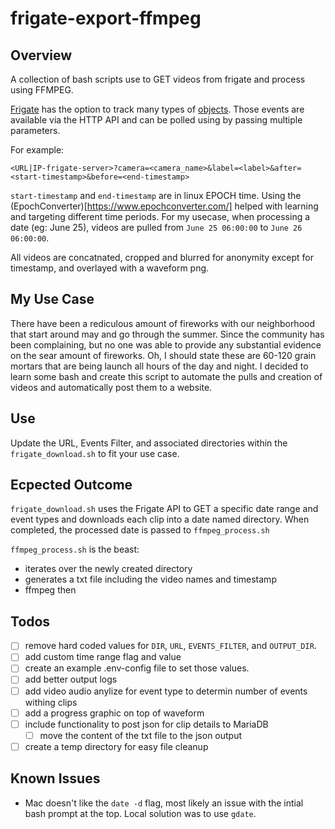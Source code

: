 # frigate-export-ffmpeg

## Overview
A collection of bash scripts use to GET videos from frigate and process using FFMPEG.

[Frigate](https://frigate.video/) has the option to track many types of [objects](https://docs.frigate.video/configuration/objects/). Those events are available via the HTTP API and can be polled using by passing multiple parameters.

For example:
```
<URL|IP-frigate-server>?camera=<camera_name>&label=<label>&after=<start-timestamp>&before=<end-timestamp>
```

`start-timestamp` and `end-timestamp` are in linux EPOCH time. Using the (EpochConverter)[https://www.epochconverter.com/] helped with learning and targeting different time periods. For my usecase, when processing a date (eg: June 25), videos are pulled from `June 25 06:00:00` to `June 26 06:00:00`.

All videos are concatnated, cropped and blurred for anonymity except for timestamp, and overlayed with a waveform png.

## My Use Case
There have been a rediculous amount of fireworks with our neighborhood that start around may and go through the summer. Since the community has been complaining, but no one was able to provide any substantial evidence on the sear amount of fireworks. Oh, I should state these are 60-120 grain mortars that are being launch all hours of the day and night. I decided to learn some bash and create this script to automate the pulls and creation of videos and automatically post them to a website. 

## Use
Update the URL, Events Filter, and associated directories within the `frigate_download.sh` to fit your use case.

## Ecpected Outcome
`frigate_download.sh` uses the Frigate API to GET a specific date range and event types and downloads each clip into a date named directory. When completed, the processed date is passed to `ffmpeg_process.sh`

`ffmpeg_process.sh` is the beast:
* iterates over the newly created directory
* generates a txt file including the video names and timestamp
* ffmpeg then 


## Todos
- [ ] remove hard coded values for `DIR`, `URL`, `EVENTS_FILTER`, and `OUTPUT_DIR`.
- [ ] add custom time range flag and value
- [ ] create an example .env-config file to set those values.
- [ ] add better output logs
- [ ] add video audio anylize for event type to determin number of events withing clips
- [ ] add a progress graphic on top of waveform
- [ ] include functionality to post json for clip details to MariaDB
  - [ ] move the content of the txt file to the json output
- [ ] create a temp directory for easy file cleanup

## Known Issues
* Mac doesn't like the `date -d` flag, most likely an issue with the intial bash prompt at the top. Local solution was to use `gdate`.